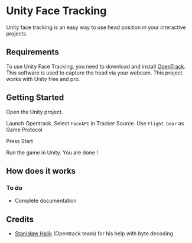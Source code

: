 Unity Face Tracking
=================

Unity face tracking is an easy way to use head position in your interactive projects.


Requirements
----------
To use Unity Face Tracking, you need to download and install [OpenTrack](https://github.com/opentrack/opentrack). This software is used to capture the head via your webcam.
This project works with Unity free and pro.

Getting Started
--------

Open the Unity project.

Launch Opentrack. 
Select `FaceAPI` in Tracker Source.
Use `Flight Gear` as Game Protocol

Press Start

Run the game in Unity. You are done !

How does it works
------------------



### To do

* Complete documentation

Credits
-------
* [Stanisław Halik](https://github.com/sthalik) (Opentrack team) for his help with byte decoding.
